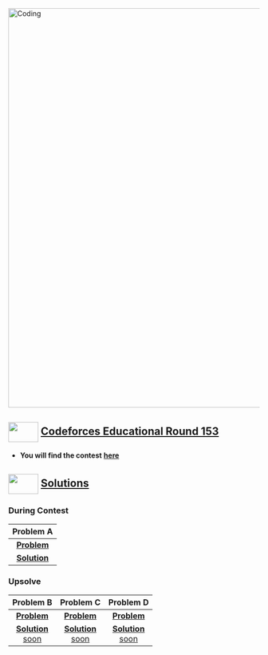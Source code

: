 <img alt="Coding" width="800px" src="https://cdn.dribbble.com/users/1959912/screenshots/6463995/competition_dribbble.gif">

## <img src = "https://cdn.dribbble.com/users/2131993/screenshots/4948736/media/421d4ed2f3d23c73d64d20963f61f422.gif" align = "center" width = "60px" height = "40px"> [ Codeforces Educational Round 153](https://codeforces.com/contest/1860)

- **You will find the contest** [**here**](https://codeforces.com/contest/1860)

## <img src = "https://cdn.dribbble.com/users/1138721/screenshots/10809828/media/478d32b2e65c8c3194b7f2154e179231.gif" align = "center" width = "60px" height = "40px"> [ Solutions](#solutions)

### During Contest
|**Problem A**|
|:--:|
|[**Problem**](https://codeforces.com/contest/1860/problem/A)|
|[**Solution**](https://github.com/khalid586/Live-and-Virtual-Contests/blob/main/Virtual%20Contests/CF%20Edu%20round%20153/CF%201860A.cpp)|

### Upsolve

|**Problem B**|**Problem C**|**Problem D**|
|:--:|:--:|:--:|
|[**Problem**](https://codeforces.com/contest/1860/problem/B)|[**Problem**](https://codeforces.com/contest/1860/problem/C)|[**Problem**](https://codeforces.com/contest/1860/problem/D)|
|[**Solution** <br> soon]()| [**Solution** <br> soon](https://github.com/khalid586/Live-and-Virtual-Contests/blob/main/Virtual%20Contests/CF%20round%20849/G1.cpp)| [**Solution** <br> soon]()|


